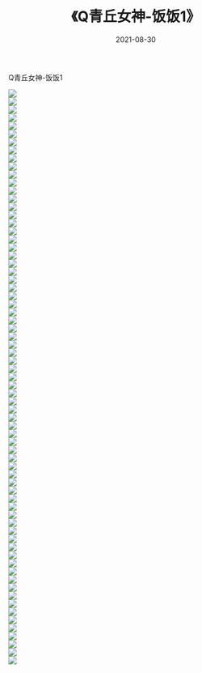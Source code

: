 ﻿---
layout: post
title:  《Q青丘女神-饭饭1》
date:   2021-08-30
img: http://img.660000.xyz/Sharelink/网络美图/2021/Q青丘女神-饭饭1/000.jpg
categories: [美女, 清纯, 唯美]
---

Q青丘女神-饭饭1

  ![](http://img.660000.xyz/Sharelink/网络美图/2021/Q青丘女神-饭饭1/001.jpg) <br> ![](http://img.660000.xyz/Sharelink/网络美图/2021/Q青丘女神-饭饭1/002.jpg) <br> ![](http://img.660000.xyz/Sharelink/网络美图/2021/Q青丘女神-饭饭1/003.jpg) <br> ![](http://img.660000.xyz/Sharelink/网络美图/2021/Q青丘女神-饭饭1/004.jpg) <br> ![](http://img.660000.xyz/Sharelink/网络美图/2021/Q青丘女神-饭饭1/005.jpg) <br> ![](http://img.660000.xyz/Sharelink/网络美图/2021/Q青丘女神-饭饭1/006.jpg) <br> ![](http://img.660000.xyz/Sharelink/网络美图/2021/Q青丘女神-饭饭1/007.jpg) <br> ![](http://img.660000.xyz/Sharelink/网络美图/2021/Q青丘女神-饭饭1/008.jpg) <br> ![](http://img.660000.xyz/Sharelink/网络美图/2021/Q青丘女神-饭饭1/009.jpg) <br> ![](http://img.660000.xyz/Sharelink/网络美图/2021/Q青丘女神-饭饭1/010.jpg) <br> ![](http://img.660000.xyz/Sharelink/网络美图/2021/Q青丘女神-饭饭1/011.jpg) <br> ![](http://img.660000.xyz/Sharelink/网络美图/2021/Q青丘女神-饭饭1/012.jpg) <br> ![](http://img.660000.xyz/Sharelink/网络美图/2021/Q青丘女神-饭饭1/013.jpg) <br> ![](http://img.660000.xyz/Sharelink/网络美图/2021/Q青丘女神-饭饭1/014.jpg) <br> ![](http://img.660000.xyz/Sharelink/网络美图/2021/Q青丘女神-饭饭1/015.jpg) <br> ![](http://img.660000.xyz/Sharelink/网络美图/2021/Q青丘女神-饭饭1/016.jpg) <br> ![](http://img.660000.xyz/Sharelink/网络美图/2021/Q青丘女神-饭饭1/017.jpg) <br> ![](http://img.660000.xyz/Sharelink/网络美图/2021/Q青丘女神-饭饭1/018.jpg) <br> ![](http://img.660000.xyz/Sharelink/网络美图/2021/Q青丘女神-饭饭1/019.jpg) <br> ![](http://img.660000.xyz/Sharelink/网络美图/2021/Q青丘女神-饭饭1/020.jpg) <br> ![](http://img.660000.xyz/Sharelink/网络美图/2021/Q青丘女神-饭饭1/021.jpg) <br> ![](http://img.660000.xyz/Sharelink/网络美图/2021/Q青丘女神-饭饭1/022.jpg) <br> ![](http://img.660000.xyz/Sharelink/网络美图/2021/Q青丘女神-饭饭1/023.jpg) <br> ![](http://img.660000.xyz/Sharelink/网络美图/2021/Q青丘女神-饭饭1/024.jpg) <br> ![](http://img.660000.xyz/Sharelink/网络美图/2021/Q青丘女神-饭饭1/025.jpg) <br> ![](http://img.660000.xyz/Sharelink/网络美图/2021/Q青丘女神-饭饭1/026.jpg) <br> ![](http://img.660000.xyz/Sharelink/网络美图/2021/Q青丘女神-饭饭1/027.jpg) <br> ![](http://img.660000.xyz/Sharelink/网络美图/2021/Q青丘女神-饭饭1/028.jpg) <br> ![](http://img.660000.xyz/Sharelink/网络美图/2021/Q青丘女神-饭饭1/029.jpg) <br> ![](http://img.660000.xyz/Sharelink/网络美图/2021/Q青丘女神-饭饭1/030.jpg) <br> ![](http://img.660000.xyz/Sharelink/网络美图/2021/Q青丘女神-饭饭1/031.jpg) <br> ![](http://img.660000.xyz/Sharelink/网络美图/2021/Q青丘女神-饭饭1/032.jpg) <br> ![](http://img.660000.xyz/Sharelink/网络美图/2021/Q青丘女神-饭饭1/033.jpg) <br> ![](http://img.660000.xyz/Sharelink/网络美图/2021/Q青丘女神-饭饭1/034.jpg) <br> ![](http://img.660000.xyz/Sharelink/网络美图/2021/Q青丘女神-饭饭1/035.jpg) <br> ![](http://img.660000.xyz/Sharelink/网络美图/2021/Q青丘女神-饭饭1/036.jpg) <br> ![](http://img.660000.xyz/Sharelink/网络美图/2021/Q青丘女神-饭饭1/037.jpg) <br> ![](http://img.660000.xyz/Sharelink/网络美图/2021/Q青丘女神-饭饭1/038.jpg) <br> ![](http://img.660000.xyz/Sharelink/网络美图/2021/Q青丘女神-饭饭1/039.jpg) <br> ![](http://img.660000.xyz/Sharelink/网络美图/2021/Q青丘女神-饭饭1/040.jpg) <br> ![](http://img.660000.xyz/Sharelink/网络美图/2021/Q青丘女神-饭饭1/041.jpg) <br> ![](http://img.660000.xyz/Sharelink/网络美图/2021/Q青丘女神-饭饭1/042.jpg) <br> ![](http://img.660000.xyz/Sharelink/网络美图/2021/Q青丘女神-饭饭1/043.jpg) <br> ![](http://img.660000.xyz/Sharelink/网络美图/2021/Q青丘女神-饭饭1/044.jpg) <br> ![](http://img.660000.xyz/Sharelink/网络美图/2021/Q青丘女神-饭饭1/045.jpg) <br> ![](http://img.660000.xyz/Sharelink/网络美图/2021/Q青丘女神-饭饭1/046.jpg) <br> ![](http://img.660000.xyz/Sharelink/网络美图/2021/Q青丘女神-饭饭1/047.jpg) <br> ![](http://img.660000.xyz/Sharelink/网络美图/2021/Q青丘女神-饭饭1/048.jpg) <br> ![](http://img.660000.xyz/Sharelink/网络美图/2021/Q青丘女神-饭饭1/049.jpg) <br> ![](http://img.660000.xyz/Sharelink/网络美图/2021/Q青丘女神-饭饭1/050.jpg) <br> ![](http://img.660000.xyz/Sharelink/网络美图/2021/Q青丘女神-饭饭1/051.jpg) <br> ![](http://img.660000.xyz/Sharelink/网络美图/2021/Q青丘女神-饭饭1/052.jpg) <br> ![](http://img.660000.xyz/Sharelink/网络美图/2021/Q青丘女神-饭饭1/053.jpg) <br> ![](http://img.660000.xyz/Sharelink/网络美图/2021/Q青丘女神-饭饭1/054.jpg) <br> ![](http://img.660000.xyz/Sharelink/网络美图/2021/Q青丘女神-饭饭1/055.jpg) <br> ![](http://img.660000.xyz/Sharelink/网络美图/2021/Q青丘女神-饭饭1/056.jpg) <br> ![](http://img.660000.xyz/Sharelink/网络美图/2021/Q青丘女神-饭饭1/057.jpg) <br> ![](http://img.660000.xyz/Sharelink/网络美图/2021/Q青丘女神-饭饭1/058.jpg) <br> ![](http://img.660000.xyz/Sharelink/网络美图/2021/Q青丘女神-饭饭1/059.jpg) <br> ![](http://img.660000.xyz/Sharelink/网络美图/2021/Q青丘女神-饭饭1/060.jpg) <br> ![](http://img.660000.xyz/Sharelink/网络美图/2021/Q青丘女神-饭饭1/061.jpg) <br> ![](http://img.660000.xyz/Sharelink/网络美图/2021/Q青丘女神-饭饭1/062.jpg) <br> ![](http://img.660000.xyz/Sharelink/网络美图/2021/Q青丘女神-饭饭1/063.jpg) <br> ![](http://img.660000.xyz/Sharelink/网络美图/2021/Q青丘女神-饭饭1/064.jpg) <br> ![](http://img.660000.xyz/Sharelink/网络美图/2021/Q青丘女神-饭饭1/065.jpg) <br> ![](http://img.660000.xyz/Sharelink/网络美图/2021/Q青丘女神-饭饭1/066.jpg) <br> ![](http://img.660000.xyz/Sharelink/网络美图/2021/Q青丘女神-饭饭1/067.jpg) <br> ![](http://img.660000.xyz/Sharelink/网络美图/2021/Q青丘女神-饭饭1/068.jpg) <br> ![](http://img.660000.xyz/Sharelink/网络美图/2021/Q青丘女神-饭饭1/069.jpg) <br> ![](http://img.660000.xyz/Sharelink/网络美图/2021/Q青丘女神-饭饭1/070.jpg) <br> ![](http://img.660000.xyz/Sharelink/网络美图/2021/Q青丘女神-饭饭1/071.jpg) <br>